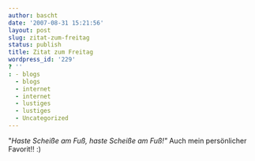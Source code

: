 ```yaml
---
author: bascht
date: '2007-08-31 15:21:56'
layout: post
slug: zitat-zum-freitag
status: publish
title: Zitat zum Freitag
wordpress_id: '229'
? ''
: - blogs
  - blogs
  - internet
  - internet
  - lustiges
  - lustiges
  - Uncategorized
---
```


"*Haste Scheiße am Fuß, haste Scheiße am Fuß!"* Auch mein
persönlicher Favorit!! :)


